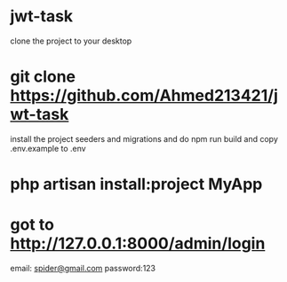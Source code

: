 # jwt-task

clone the project to your desktop

# git clone https://github.com/Ahmed213421/jwt-task

install the project seeders and migrations and do npm run build and copy .env.example to .env

# php artisan install:project MyApp

# got to http://127.0.0.1:8000/admin/login

email: spider@gmail.com
password:123

